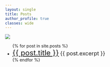 ```yaml
---
layout: single
title: Posts
author_profile: true 
classes: wide
---
```

<img src="set.jpg?raw=true"/>
 <ul>
  {% for post in site.posts %}
    <li>
      <font size="5"><a href="{{ post.url }}">{{ post.title }}</a></font>
      <font size="4">{{ post.excerpt }}</font>
    </li>
  {% endfor %}
</ul>
